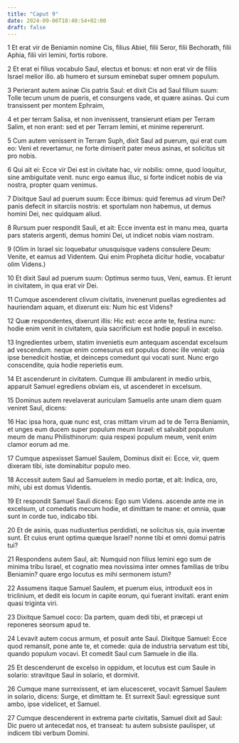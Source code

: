 ```yaml
---
title: "Caput 9"
date: 2024-09-06T18:40:54+02:00
draft: false
---
```




1 Et erat vir de Beniamin nomine Cis, filius Abiel, filii Seror, filii Bechorath, filii Aphia, filii viri Iemini, fortis robore.

2 Et erat ei filius vocabulo Saul, electus et bonus: et non erat vir de filiis Israel melior illo. ab humero et sursum eminebat super omnem populum.

3 Perierant autem asinæ Cis patris Saul: et dixit Cis ad Saul filium suum: Tolle tecum unum de pueris, et consurgens vade, et quære asinas. Qui cum transissent per montem Ephraim,

4 et per terram Salisa, et non invenissent, transierunt etiam per Terram Salim, et non erant: sed et per Terram Iemini, et minime repererunt.

5 Cum autem venissent in Terram Suph, dixit Saul ad puerum, qui erat cum eo: Veni et revertamur, ne forte dimiserit pater meus asinas, et solicitus sit pro nobis.

6 Qui ait ei: Ecce vir Dei est in civitate hac, vir nobilis: omne, quod loquitur, sine ambiguitate venit. nunc ergo eamus illuc, si forte indicet nobis de via nostra, propter quam venimus.

7 Dixitque Saul ad puerum suum: Ecce ibimus: quid feremus ad virum Dei? panis defecit in sitarciis nostris: et sportulam non habemus, ut demus homini Dei, nec quidquam aliud.

8 Rursum puer respondit Sauli, et ait: Ecce inventa est in manu mea, quarta pars stateris argenti, demus homini Dei, ut indicet nobis viam nostram.

9 (Olim in Israel sic loquebatur unusquisque vadens consulere Deum: Venite, et eamus ad Videntem. Qui enim Propheta dicitur hodie, vocabatur olim Videns.)

10 Et dixit Saul ad puerum suum: Optimus sermo tuus, Veni, eamus. Et ierunt in civitatem, in qua erat vir Dei.

11 Cumque ascenderent clivum civitatis, invenerunt puellas egredientes ad hauriendam aquam, et dixerunt eis: Num hic est Videns?

12 Quæ respondentes, dixerunt illis: Hic est: ecce ante te, festina nunc: hodie enim venit in civitatem, quia sacrificium est hodie populi in excelso.

13 Ingredientes urbem, statim invenietis eum antequam ascendat excelsum ad vescendum. neque enim comesurus est populus donec ille veniat: quia ipse benedicit hostiæ, et deinceps comedunt qui vocati sunt. Nunc ergo conscendite, quia hodie reperietis eum.

14 Et ascenderunt in civitatem. Cumque illi ambularent in medio urbis, apparuit Samuel egrediens obviam eis, ut ascenderet in excelsum.

15 Dominus autem revelaverat auriculam Samuelis ante unam diem quam veniret Saul, dicens:

16 Hac ipsa hora, quæ nunc est, cras mittam virum ad te de Terra Beniamin, et unges eum ducem super populum meum Israel: et salvabit populum meum de manu Philisthinorum: quia respexi populum meum, venit enim clamor eorum ad me.

17 Cumque aspexisset Samuel Saulem, Dominus dixit ei: Ecce, vir, quem dixeram tibi, iste dominabitur populo meo.

18 Accessit autem Saul ad Samuelem in medio portæ, et ait: Indica, oro, mihi, ubi est domus Videntis.

19 Et respondit Samuel Sauli dicens: Ego sum Videns. ascende ante me in excelsum, ut comedatis mecum hodie, et dimittam te mane: et omnia, quæ sunt in corde tuo, indicabo tibi.

20 Et de asinis, quas nudiustertius perdidisti, ne solicitus sis, quia inventæ sunt. Et cuius erunt optima quæque Israel? nonne tibi et omni domui patris tui?

21 Respondens autem Saul, ait: Numquid non filius Iemini ego sum de minima tribu Israel, et cognatio mea novissima inter omnes familias de tribu Beniamin? quare ergo locutus es mihi sermonem istum?

22 Assumens itaque Samuel Saulem, et puerum eius, introduxit eos in triclinium, et dedit eis locum in capite eorum, qui fuerant invitati. erant enim quasi triginta viri.

23 Dixitque Samuel coco: Da partem, quam dedi tibi, et præcepi ut reponeres seorsum apud te.

24 Levavit autem cocus armum, et posuit ante Saul. Dixitque Samuel: Ecce quod remansit, pone ante te, et comede: quia de industria servatum est tibi, quando populum vocavi. Et comedit Saul cum Samuele in die illa.

25 Et descenderunt de excelso in oppidum, et locutus est cum Saule in solario: stravitque Saul in solario, et dormivit.

26 Cumque mane surrexissent, et iam elucesceret, vocavit Samuel Saulem in solario, dicens: Surge, et dimittam te. Et surrexit Saul: egressique sunt ambo, ipse videlicet, et Samuel.

27 Cumque descenderent in extrema parte civitatis, Samuel dixit ad Saul: Dic puero ut antecedat nos, et transeat: tu autem subsiste paulisper, ut indicem tibi verbum Domini.

